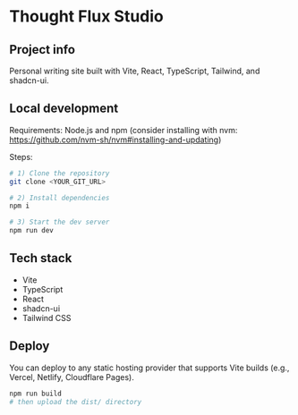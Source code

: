 # Thought Flux Studio

## Project info

Personal writing site built with Vite, React, TypeScript, Tailwind, and shadcn-ui.

## Local development

Requirements: Node.js and npm (consider installing with nvm: https://github.com/nvm-sh/nvm#installing-and-updating)

Steps:

```sh
# 1) Clone the repository
git clone <YOUR_GIT_URL>

# 2) Install dependencies
npm i

# 3) Start the dev server
npm run dev
```

## Tech stack

- Vite
- TypeScript
- React
- shadcn-ui
- Tailwind CSS

## Deploy

You can deploy to any static hosting provider that supports Vite builds (e.g., Vercel, Netlify, Cloudflare Pages).

```sh
npm run build
# then upload the dist/ directory
```
